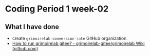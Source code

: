 # Coding Period 1 week-02

## What I have done

- create `grimoirelab-conversion-rate` GitHub organization.
- [How to run grimoirelab gitee? - grimoirelab-gitee/grimoirelab Wiki (github.com)](https://github.com/grimoirelab-gitee/grimoirelab/wiki/How-to-run-grimoirelab-gitee%3F)
